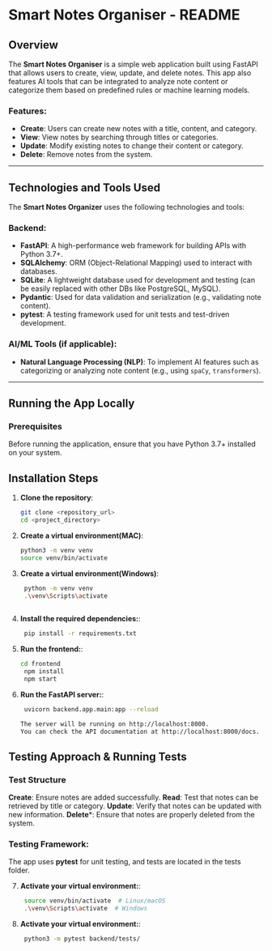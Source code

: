 # Smart Notes Organiser - README

## Overview

The **Smart Notes Organiser** is a simple web application built using FastAPI that allows users to create, view, update, and delete notes. This app also features AI tools that can be integrated to analyze note content or categorize them based on predefined rules or machine learning models.

### Features:
- **Create**: Users can create new notes with a title, content, and category.
- **View**: View notes by searching through titles or categories.
- **Update**: Modify existing notes to change their content or category.
- **Delete**: Remove notes from the system.

---

## Technologies and Tools Used

The **Smart Notes Organizer** uses the following technologies and tools:

### Backend:
- **FastAPI**: A high-performance web framework for building APIs with Python 3.7+.
- **SQLAlchemy**: ORM (Object-Relational Mapping) used to interact with databases.
- **SQLite**: A lightweight database used for development and testing (can be easily replaced with other DBs like PostgreSQL, MySQL).
- **Pydantic**: Used for data validation and serialization (e.g., validating note content).
- **pytest**: A testing framework used for unit tests and test-driven development.

### AI/ML Tools (if applicable):
- **Natural Language Processing (NLP)**: To implement AI features such as categorizing or analyzing note content (e.g., using `spaCy`, `transformers`).

---

## Running the App Locally

### Prerequisites
Before running the application, ensure that you have Python 3.7+ installed on your system.

## Installation Steps

1. **Clone the repository**:
   ```bash
   git clone <repository_url>
   cd <project_directory>

2. **Create a virtual environment(MAC)**:
   ```bash
   python3 -m venv venv
   source venv/bin/activate

3. **Create a virtual environment(Windows)**:
   ```bash
    python -m venv venv
    .\venv\Scripts\activate
    
4. **Install the required dependencies:**:
   ```bash
    pip install -r requirements.txt

5. **Run the frontend:**:
   ```bash
   cd frontend
    npm install
    npm start

   
6. **Run the FastAPI server:**:
   ```bash
    uvicorn backend.app.main:app --reload

   The server will be running on http://localhost:8000.
   You can check the API documentation at http://localhost:8000/docs.

## Testing Approach & Running Tests

### Test Structure
**Create**: Ensure notes are added successfully.
**Read**: Test that notes can be retrieved by title or category.
**Update**: Verify that notes can be updated with new information.
**Delete***: Ensure that notes are properly deleted from the system.
### Testing Framework:
The app uses **pytest** for unit testing, and tests are located in the tests folder.

7. **Activate your virtual environment:**:
   ```bash
    source venv/bin/activate  # Linux/macOS
    .\venv\Scripts\activate  # Windows

8. **Activate your virtual environment:**:
   ```bash
    python3 -m pytest backend/tests/

